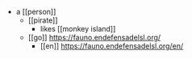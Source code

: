 - a [[person]]
	- [[pirate]]
		- likes [[monkey island]]
	- [[go]] https://fauno.endefensadelsl.org/
		- [[en]] https://fauno.endefensadelsl.org/en/